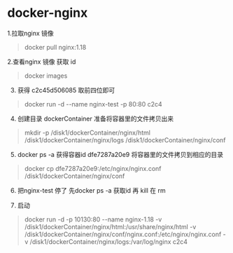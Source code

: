 # docker-nginx

1.拉取nginx 镜像

>docker pull nginx:1.18

2.查看nginx 镜像 获取 id

>docker images 

3. 获得 c2c45d506085 取前四位即可

>docker run -d --name nginx-test -p 80:80  c2c4

4. 创建目录 dockerContainer 准备将容器里的文件拷贝出来
> mkdir -p /disk1/dockerContainer/nginx/html /disk1/dockerContainer/nginx/logs /disk1/dockerContainer/nginx/conf

5.  docker ps -a  获得容器id dfe7287a20e9 将容器里的文件拷贝到相应的目录
 
> docker cp dfe7287a20e9:/etc/nginx/nginx.conf /disk1/dockerContainer/nginx/conf

6. 把nginx-test 停了 先docker ps -a  获取id 再 kill 在 rm

7. 启动 

>docker run -d -p 10130:80 --name nginx-1.18 -v /disk1/dockerContainer/nginx/html:/usr/share/nginx/html -v /disk1/dockerContainer/nginx/conf/nginx.conf:/etc/nginx/nginx.conf -v /disk1/dockerContainer/nginx/logs:/var/log/nginx c2c4


